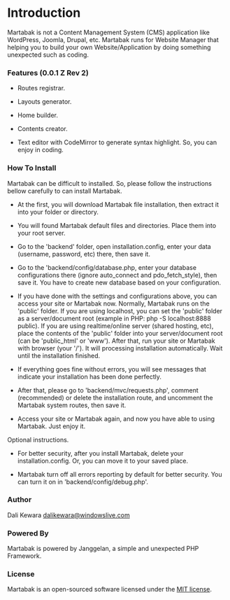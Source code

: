 # Introduction

Martabak is not a Content Management System (CMS) application like WordPress, Joomla,
Drupal, etc. Martabak runs for Website Manager that helping you to build your own Website/Application
by doing something unexpected such as coding.

### Features (0.0.1 Z Rev 2)

- Routes registrar.

- Layouts generator.

- Home builder.

- Contents creator.

- Text editor with CodeMirror to generate syntax highlight. So, you can enjoy in coding.

### How To Install

Martabak can be difficult to installed. So, please follow the instructions bellow carefully to can install Martabak.

- At the first, you will download Martabak file installation, then extract it into your folder
  or directory.

- You will found Martabak default files and directories. Place them into your root server.

- Go to the 'backend' folder, open installation.config, enter your data (username, password, etc) there,
  then save it.

- Go to the 'backend/config/database.php, enter your database configurations there (ignore auto_connect
  and pdo_fetch_style), then save it. You have to create new database based on your configuration.

- If you have done with the settings and configurations above, you can access your site or Martabak now.
  Normally, Martabak runs on the 'public' folder. If you are using localhost, you can set the 'public' folder as
  a server/document root (example in PHP: php -S localhost:8888 public). If you are using realtime/online
  server (shared hosting, etc), place the contents of the 'public' folder into your server/document root
  (can be 'public_html' or 'www'). After that, run your site or Martabak with browser (your '/'). It will processing
  installation automatically. Wait until the installation finished.

- If everything goes fine without errors, you will see messages that indicate your installation has been done perfectly.

- After that, please go to 'backend/mvc/requests.php', comment (recommended) or delete the installation route,
  and uncomment the Martabak system routes, then save it.

- Access your site or Martabak again, and now you have able to using Martabak. Just enjoy it.

Optional instructions.

- For better security, after you install Martabak, delete your installation.config. Or, you can move it to
  your saved place.

- Martabak turn off all errors reporting by default for better security. You can turn it on in
  'backend/config/debug.php'.

### Author

Dali Kewara <dalikewara@windowslive.com>

### Powered By

Martabak is powered by Janggelan, a simple and unexpected PHP Framework.

### License

Martabak is an open-sourced software licensed under the [MIT license](http://opensource.org/licenses/MIT).
